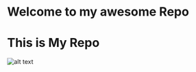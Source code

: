 # Welcome to my awesome Repo

**This is My Repo**
===========
![alt text](https://tainted-adopts.deviantart.com/art/Welcome-596627147)